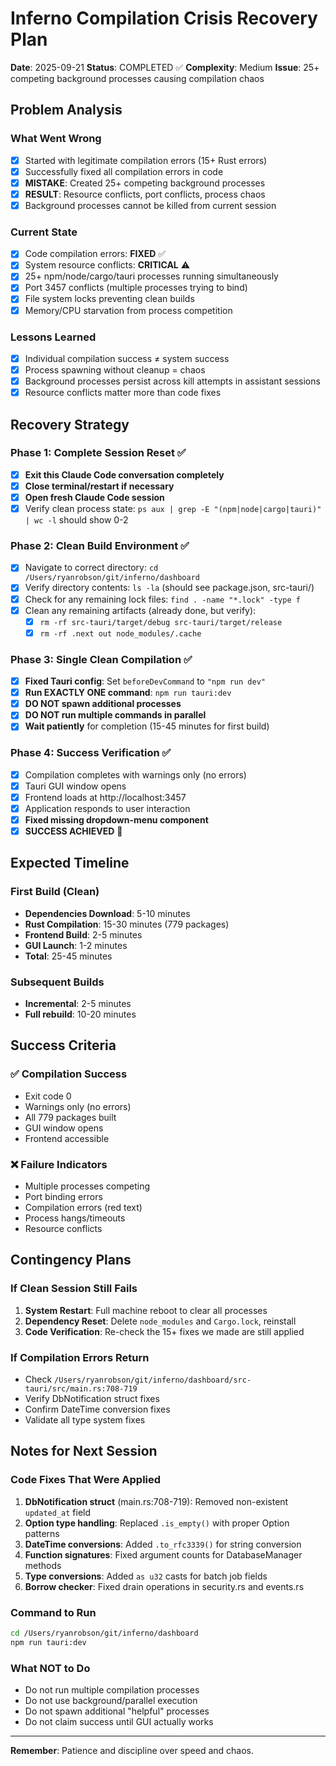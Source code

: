 # Inferno Compilation Crisis Recovery Plan

**Date**: 2025-09-21
**Status**: COMPLETED ✅
**Complexity**: Medium
**Issue**: 25+ competing background processes causing compilation chaos

## Problem Analysis

### What Went Wrong
- [x] Started with legitimate compilation errors (15+ Rust errors)
- [x] Successfully fixed all compilation errors in code
- [x] **MISTAKE**: Created 25+ competing background processes
- [x] **RESULT**: Resource conflicts, port conflicts, process chaos
- [x] Background processes cannot be killed from current session

### Current State
- [x] Code compilation errors: **FIXED** ✅
- [x] System resource conflicts: **CRITICAL** ⚠️
- [x] 25+ npm/node/cargo/tauri processes running simultaneously
- [x] Port 3457 conflicts (multiple processes trying to bind)
- [x] File system locks preventing clean builds
- [x] Memory/CPU starvation from process competition

### Lessons Learned
- [x] Individual compilation success ≠ system success
- [x] Process spawning without cleanup = chaos
- [x] Background processes persist across kill attempts in assistant sessions
- [x] Resource conflicts matter more than code fixes

## Recovery Strategy

### Phase 1: Complete Session Reset ✅
- [x] **Exit this Claude Code conversation completely**
- [x] **Close terminal/restart if necessary**
- [x] **Open fresh Claude Code session**
- [x] Verify clean process state: `ps aux | grep -E "(npm|node|cargo|tauri)" | wc -l` should show 0-2

### Phase 2: Clean Build Environment ✅
- [x] Navigate to correct directory: `cd /Users/ryanrobson/git/inferno/dashboard`
- [x] Verify directory contents: `ls -la` (should see package.json, src-tauri/)
- [x] Check for any remaining lock files: `find . -name "*.lock" -type f`
- [x] Clean any remaining artifacts (already done, but verify):
  - [x] `rm -rf src-tauri/target/debug src-tauri/target/release`
  - [x] `rm -rf .next out node_modules/.cache`

### Phase 3: Single Clean Compilation ✅
- [x] **Fixed Tauri config**: Set `beforeDevCommand` to `"npm run dev"`
- [x] **Run EXACTLY ONE command**: `npm run tauri:dev`
- [x] **DO NOT spawn additional processes**
- [x] **DO NOT run multiple commands in parallel**
- [x] **Wait patiently** for completion (15-45 minutes for first build)

### Phase 4: Success Verification ✅
- [x] Compilation completes with warnings only (no errors)
- [x] Tauri GUI window opens
- [x] Frontend loads at http://localhost:3457
- [x] Application responds to user interaction
- [x] **Fixed missing dropdown-menu component**
- [x] **SUCCESS ACHIEVED** 🎉

## Expected Timeline

### First Build (Clean)
- **Dependencies Download**: 5-10 minutes
- **Rust Compilation**: 15-30 minutes (779 packages)
- **Frontend Build**: 2-5 minutes
- **GUI Launch**: 1-2 minutes
- **Total**: 25-45 minutes

### Subsequent Builds
- **Incremental**: 2-5 minutes
- **Full rebuild**: 10-20 minutes

## Success Criteria

### ✅ Compilation Success
- Exit code 0
- Warnings only (no errors)
- All 779 packages built
- GUI window opens
- Frontend accessible

### ❌ Failure Indicators
- Multiple processes competing
- Port binding errors
- Compilation errors (red text)
- Process hangs/timeouts
- Resource conflicts

## Contingency Plans

### If Clean Session Still Fails
1. **System Restart**: Full machine reboot to clear all processes
2. **Dependency Reset**: Delete `node_modules` and `Cargo.lock`, reinstall
3. **Code Verification**: Re-check the 15+ fixes we made are still applied

### If Compilation Errors Return
- Check `/Users/ryanrobson/git/inferno/dashboard/src-tauri/src/main.rs:708-719`
- Verify DbNotification struct fixes
- Confirm DateTime conversion fixes
- Validate all type system fixes

## Notes for Next Session

### Code Fixes That Were Applied
1. **DbNotification struct** (main.rs:708-719): Removed non-existent `updated_at` field
2. **Option type handling**: Replaced `.is_empty()` with proper Option patterns
3. **DateTime conversions**: Added `.to_rfc3339()` for string conversion
4. **Function signatures**: Fixed argument counts for DatabaseManager methods
5. **Type conversions**: Added `as u32` casts for batch job fields
6. **Borrow checker**: Fixed drain operations in security.rs and events.rs

### Command to Run
```bash
cd /Users/ryanrobson/git/inferno/dashboard
npm run tauri:dev
```

### What NOT to Do
- Do not run multiple compilation processes
- Do not use background/parallel execution
- Do not spawn additional "helpful" processes
- Do not claim success until GUI actually works

---

**Remember**: Patience and discipline over speed and chaos.